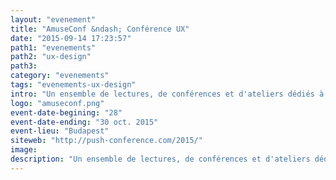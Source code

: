 ```yaml
---
layout: "evenement"
title: "AmuseConf &ndash; Conférence UX"
date: "2015-09-14 17:23:57"
path1: "evenements"
path2: "ux-design"
path3:
category: "evenements"
tags: "evenements-ux-design"
intro: "Un ensemble de lectures, de conférences et d'ateliers dédiés à la recherche UX et aux designs d'expériences utilisateurs sur le Web et l'Internet des objets."
logo: "amuseconf.png"
event-date-begining: "28"
event-date-ending: "30 oct. 2015"
event-lieu: "Budapest"
siteweb: "http://push-conference.com/2015/"
image:
description: "Un ensemble de lectures, de conférences et d'ateliers dédiés à la recherche UX et aux designs d'expériences utilisateurs sur le Web et l'Internet des objets"
---
```

